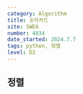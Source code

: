 ```yaml
---
category: Algorithm
title: 숫자카드
site: SWEA
number: 4834
date_started: 2024.7.7
tags: python, 정렬
level: D2
---
```


## 정렬
